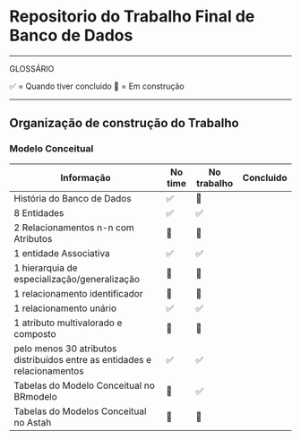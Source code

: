 # Repositorio do Trabalho Final de Banco de Dados

---
GLOSSÁRIO

:white_check_mark: = Quando tiver concluido
:construction: = Em construção

---

## Organização de construção do Trabalho


### Modelo Conceitual

Informação|No time|No trabalho|Concluido|
|---|---|---|---|
História do Banco de Dados|:white_check_mark:|:construction:||
8 Entidades|:white_check_mark:|:white_check_mark:||
2 Relacionamentos n-n com Atributos|:construction:|:construction:|
1 entidade Associativa|:white_check_mark:|:white_check_mark:|
1 hierarquia de especialização/generalização|:construction:|:construction:|
1 relacionamento identificador|:construction:|:construction:|
1 relacionamento unário|:white_check_mark:|:white_check_mark:|
1 atributo multivalorado e composto|:construction:|:construction:|
pelo menos 30 atributos distribuídos entre as entidades e relacionamentos|:white_check_mark:|:white_check_mark:|
Tabelas do Modelo Conceitual no BRmodelo|:construction:|:white_check_mark:|
Tabelas do Modelos Conceitual no Astah|:construction:|:construction:|

